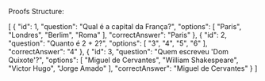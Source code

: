 Proofs Structure:

[
  {
    "id": 1,
    "question": "Qual é a capital da França?",
    "options": [
      "Paris",
      "Londres",
      "Berlim",
      "Roma"
    ],
    "correctAnswer": "Paris"
  },
  {
    "id": 2,
    "question": "Quanto é 2 + 2?",
    "options": [
      "3",
      "4",
      "5",
      "6"
    ],
    "correctAnswer": "4"
  },
  {
    "id": 3,
    "question": "Quem escreveu 'Dom Quixote'?",
    "options": [
      "Miguel de Cervantes",
      "William Shakespeare",
      "Victor Hugo",
      "Jorge Amado"
    ],
    "correctAnswer": "Miguel de Cervantes"
  }
]